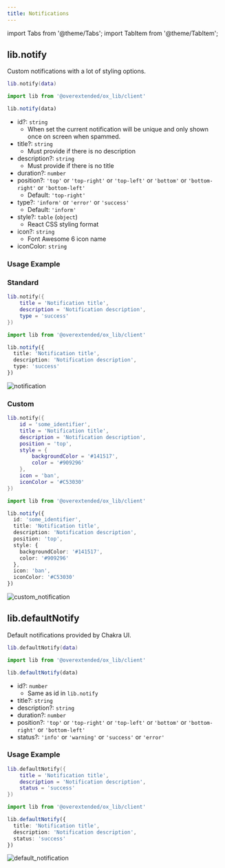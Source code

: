 ```yaml
---
title: Notifications
---
```


import Tabs from '@theme/Tabs';
import TabItem from '@theme/TabItem';

## lib.notify
Custom notifications with a lot of styling options.

<Tabs>
<TabItem value='Lua'>

```lua
lib.notify(data)
```
</TabItem>
<TabItem value='JS/TS'>

```ts
import lib from '@overextended/ox_lib/client'

lib.notify(data)
```
</TabItem>
</Tabs>

* id?: `string`
  * When set the current notification will be unique and only shown once on screen when spammed.
* title?: `string`
  * Must provide if there is no description
* description?: `string`
  * Must provide if there is no title
* duration?: `number`
* position?: `'top'` or `'top-right'` or `'top-left'` or `'bottom'` or `'bottom-right'` or `'bottom-left'`
  * Default: `'top-right'`
* type?: `'inform'` or `'error'` or `'success'`
  * Default: `'inform'`
* style?: `table` (`object`)
  * React CSS styling format
* icon?: `string`
  * Font Awesome 6 icon name
* iconColor: `string`

### Usage Example

### Standard

<Tabs>
<TabItem value='Lua'>

```lua
lib.notify({
    title = 'Notification title',
    description = 'Notification description',
    type = 'success'
})
```
</TabItem>
<TabItem value='JS/TS'>

```ts
import lib from '@overextended/ox_lib/client'

lib.notify({
  title: 'Notification title',
  description: 'Notification description',
  type: 'success'
})
```
</TabItem>
</Tabs>

![notification](https://i.imgur.com/cRxJICO.png)

### Custom

<Tabs>
<TabItem value='Lua'>

```lua
lib.notify({
    id = 'some_identifier',
    title = 'Notification title',
    description = 'Notification description',
    position = 'top',
    style = {
        backgroundColor = '#141517',
        color = '#909296'
    },
    icon = 'ban',
    iconColor = '#C53030'
})
```
</TabItem>
<TabItem value='JS/TS'>

```ts
import lib from '@overextended/ox_lib/client'

lib.notify({
  id: 'some_identifier',
  title: 'Notification title',
  description: 'Notification description',
  position: 'top',
  style: {
    backgroundColor: '#141517',
    color: '#909296'
  },
  icon: 'ban',
  iconColor: '#C53030'
})
```
</TabItem>
</Tabs>


![custom_notification](https://i.imgur.com/0EK5APp.png)

## lib.defaultNotify
Default notifications provided by Chakra UI.

<Tabs>
<TabItem value='Lua'>

```lua
lib.defaultNotify(data)
```
</TabItem>
<TabItem value='JS/TS'>

```ts
import lib from '@overextended/ox_lib/client'

lib.defaultNotify(data)
```
</TabItem>
</Tabs>

* id?: `number`
  * Same as id in `lib.notify`
* title?: `string`
* description?: `string` 
* duration?: `number`
* position?: `'top'` or `'top-right'` or `'top-left'` or `'bottom'` or `'bottom-right'` or `'bottom-left'`
* status?: `'info'` or `'warning'` or `'success'` or `'error'` 


### Usage Example

<Tabs>
<TabItem value='Lua'>

```lua
lib.defaultNotify({
    title = 'Notification title',
    description = 'Notification description',
    status = 'success'
})
```
</TabItem>
<TabItem value='JS/TS'>

```ts
import lib from '@overextended/ox_lib/client'

lib.defaultNotify({
  title: 'Notification title',
  description: 'Notification description',
  status: 'success'
})
```
</TabItem>
</Tabs>

![default_notification](https://i.imgur.com/EIibuY9.png)
